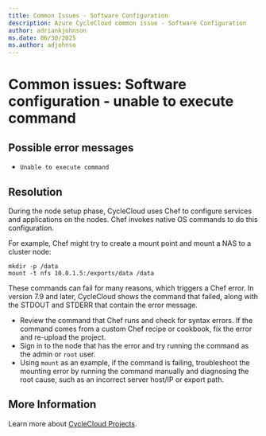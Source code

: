 ```yaml
---
title: Common Issues - Software Configuration
description: Azure CycleCloud common issue - Software Configuration
author: adriankjohnson
ms.date: 06/30/2025
ms.author: adjohnso
---
```

# Common issues: Software configuration - unable to execute command

## Possible error messages

- `Unable to execute command`

## Resolution

During the node setup phase, CycleCloud uses Chef to configure services and applications on the nodes. Chef invokes native OS commands to do this configuration.

For example, Chef might try to create a mount point and mount a NAS to a cluster node:

``` CMD
mkdir -p /data
mount -t nfs 10.0.1.5:/exports/data /data
```

These commands can fail for many reasons, which triggers a Chef error. In version 7.9 and later, CycleCloud shows the command that failed, along with the STDOUT and STDERR that contain the error message.

- Review the command that Chef runs and check for syntax errors. If the command comes from a custom Chef recipe or cookbook, fix the error and re-upload the project.
- Sign in to the node that has the error and try running the command as the admin or `root` user.
- Using `mount` as an example, if the command is failing, troubleshoot the mounting error by running the command manually and diagnosing the root cause, such as an incorrect server host/IP or export path.

## More Information

Learn more about [CycleCloud Projects](~/articles/cyclecloud/how-to/projects.md).